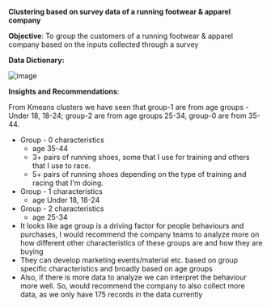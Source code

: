 **Clustering based on survey data of a running footwear & apparel company**

**Objective**: To group the customers of a running footwear & apparel company based on the inputs collected through a survey


**Data Dictionary:**

![image](https://github.com/madhurimareddyv/Clustering-based-on-survey-data-of-a-running-footwear-apparel-company/assets/165343880/8e13d722-dc27-4856-a2f4-dcb31015b58a)

**Insights and Recommendations**:

From Kmeans clusters we have seen that group-1 are from age groups - Under 18, 18-24; group-2 are from age groups 25-34, group-0 are from 35-44.
- Group - 0 characteristics
  - age 35-44
  - 3+ pairs of running shoes, some that I use for training and others that I use to race.
  - 5+ pairs of running shoes depending on the type of training and racing that I'm doing.
- Group - 1 characteristics
  - age Under 18, 18-24
- Group - 2 characteristics
  - age 25-34
- It looks like age group is a driving factor for people behaviours and purchases, I would recommend the company teams to analyze more on how different other characteristics of these groups are and how they are buying
- They can develop marketing events/material etc. based on group specific characteristics and broadly based on age groups
- Also, if there is more data to analyze we can interpret the behaviour more well. So, would recommend the company to also collect more data, as we only have 175 records in the data currently
